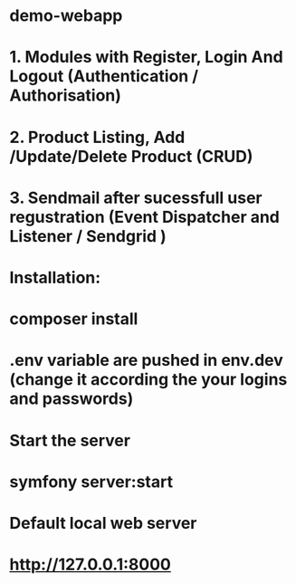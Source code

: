 # demo-webapp
# 1. Modules with Register, Login And Logout (Authentication / Authorisation)
# 2. Product Listing, Add /Update/Delete Product (CRUD)
# 3. Sendmail after sucessfull user regustration (Event Dispatcher and Listener / Sendgrid )

# Installation:
# composer install

# .env variable are pushed in env.dev (change it according the your logins and passwords) 

# Start the server
# symfony server:start

# Default local web server
# http://127.0.0.1:8000 

